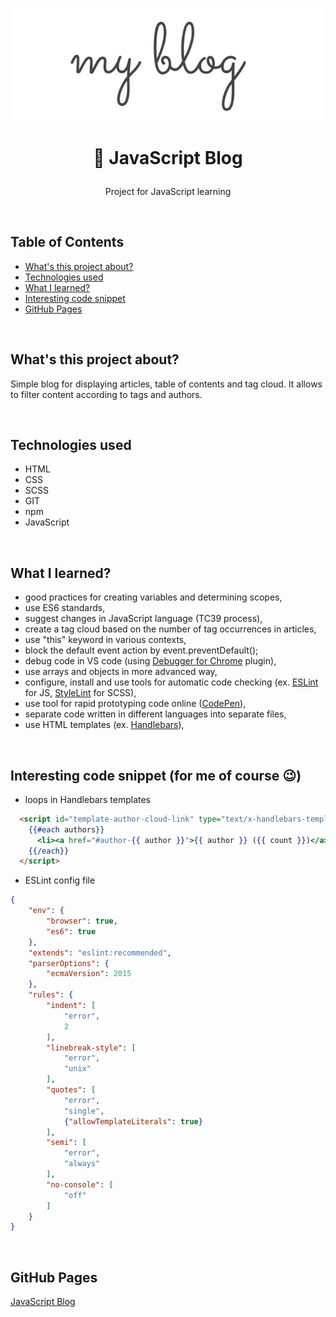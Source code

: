 <p align="center">
<a href="https://grzegorz-jodlowski.github.io/javascript-blog/"><img src="logo5.jpg" title="logo" alt="title of blog: 'my blog'"></a>
</p>



# <p align="center">📖 JavaScript Blog</p>
<p align="center">Project for JavaScript learning</p>

</br>

## Table of Contents

- [What's this project about?](#about)
- [Technologies used](#technologies)
- [What I learned?](#what)
- [Interesting code snippet](#interesting)
- [GitHub Pages](#gitHub)

</br>

## <a name="about"></a>What's this project about?

Simple blog for displaying articles, table of contents and tag cloud. It allows to filter content according to tags and authors.

</br>

## <a name="technologies"></a>Technologies used
- HTML
- CSS
- SCSS
- GIT
- npm
- JavaScript

</br>

## <a name="what"></a>What I learned?
- good practices for creating variables and determining scopes,
- use ES6 standards,
- suggest changes in JavaScript language (TC39 process),
- create a tag cloud based on the number of tag occurrences in articles,
- use "this" keyword in various contexts,
- block the default event action by event.preventDefault();
- debug code in VS code (using <a href="https://marketplace.visualstudio.com/items?itemName=msjsdiag.debugger-for-chrome">Debugger for Chrome</a> plugin),
- use arrays and objects in more advanced way,
- configure, install and use tools for automatic code checking (ex. <a href="https://eslint.org/">ESLint</a> for JS, <a href="https://stylelint.io/">StyleLint</a> for SCSS),
- use tool for rapid prototyping code online (<a href="https://codepen.io/">CodePen</a>),
- separate code written in different languages into separate files,
- use HTML templates (ex. <a href="https://handlebarsjs.com/">Handlebars</a>),

</br>

## <a name="interesting"></a>Interesting code snippet (for me of course 😉)
- loops in Handlebars templates

```html
  <script id="template-author-cloud-link" type="text/x-handlebars-template">
    {{#each authors}}
      <li><a href="#author-{{ author }}">{{ author }} ({{ count }})</a>&nbsp;&nbsp;</li>
    {{/each}}
  </script>
```

- ESLint config file

```json
{
    "env": {
        "browser": true,
        "es6": true
    },
    "extends": "eslint:recommended",
    "parserOptions": {
        "ecmaVersion": 2015
    },
    "rules": {
        "indent": [
            "error",
            2
        ],
        "linebreak-style": [
            "error",
            "unix"
        ],
        "quotes": [
            "error",
            "single",
            {"allowTemplateLiterals": true}
        ],
        "semi": [
            "error",
            "always"
        ],
        "no-console": [
            "off"
        ]
    }
}
```

</br>

## <a name="gitHub"></a>GitHub Pages
<a href="https://grzegorz-jodlowski.github.io/javascript-blog/">JavaScript Blog</a>


